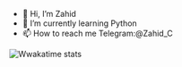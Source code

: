 - 👋 Hi, I’m Zahid
- 🌱 I’m currently learning Python
- 📫 How to reach me Telegram:@Zahid_C

![Wwakatime stats](https://github-readme-stats.vercel.app/api/wakatime?username=Zahid-C&custom_title=Zahid's%20Week%20Stats&hide_title=true&hide_border=true&langs_count=5)

<img src='https://profile-counter.glitch.me/Zahid/count.svg' width='0px'>
